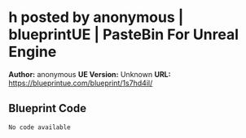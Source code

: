 # h posted by anonymous | blueprintUE | PasteBin For Unreal Engine

**Author:** anonymous
**UE Version:** Unknown
**URL:** https://blueprintue.com/blueprint/1s7hd4il/

## Blueprint Code
```ue4
No code available
```
